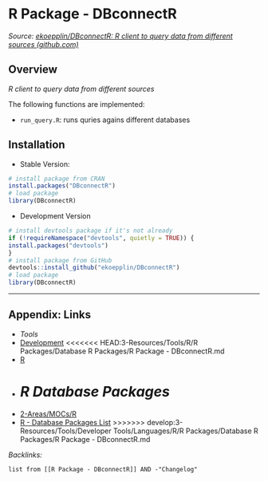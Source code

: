 # R Package - DBconnectR

*Source: [ekoepplin/DBconnectR: R client to query data from different sources (github.com)](https://github.com/ekoepplin/DBconnectR)*

## Overview

*R client to query data from different sources*

The following functions are implemented:

* `run_query.R`: runs quries agains different databases

## Installation

* Stable Version:

````R
# install package from CRAN
install.packages("DBconnectR")
# load package
library(DBconnectR)
````

* Development Version

````R
# install devtools package if it's not already
if (!requireNamespace("devtools", quietly = TRUE)) {
install.packages("devtools")
}
# install package from GitHub
devtools::install_github("ekoepplin/DBconnectR")
# load package
library(DBconnectR)
````

---

## Appendix: Links

* *Tools*
* [Development](../../../../../../../2-Areas/MOCs/Development.md)
  \<\<\<\<\<\<\< HEAD:3-Resources/Tools/R/R Packages/Database R Packages/R Package - DBconnectR.md
* [R](../../../../../../../2-Areas/MOCs/R.md)
* *R Database Packages*
  =======
* [2-Areas/MOCs/R](../../../../../../../2-Areas/MOCs/R.md)
* [R - Database Packages List](../../../../../../../2-Areas/Lists/R%20-%20Database%20Packages%20List.md)
  \>>>>>>> develop:3-Resources/Tools/Developer Tools/Languages/R/R Packages/Database R Packages/R Package - DBconnectR.md

*Backlinks:*

````dataview
list from [[R Package - DBconnectR]] AND -"Changelog"
````
